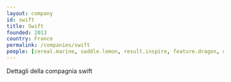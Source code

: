 ```yaml
---
layout: company
id: swift
title: Swift
founded: 2013
country: France
permalink: /companies/swift
people: [cereal.marine, saddle.lemon, result.inspire, feature.dragon, usual.early]
---
```


Dettagli della compagnia swift
